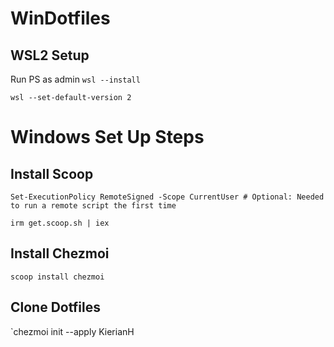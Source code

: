 # WinDotfiles

## WSL2 Setup
Run PS as admin
`wsl --install`

`wsl --set-default-version 2`

# Windows Set Up Steps
## Install Scoop
`Set-ExecutionPolicy RemoteSigned -Scope CurrentUser # Optional: Needed to run a remote script the first time`

`irm get.scoop.sh | iex`

## Install Chezmoi
`scoop install chezmoi`

## Clone Dotfiles
`chezmoi init --apply KierianH
